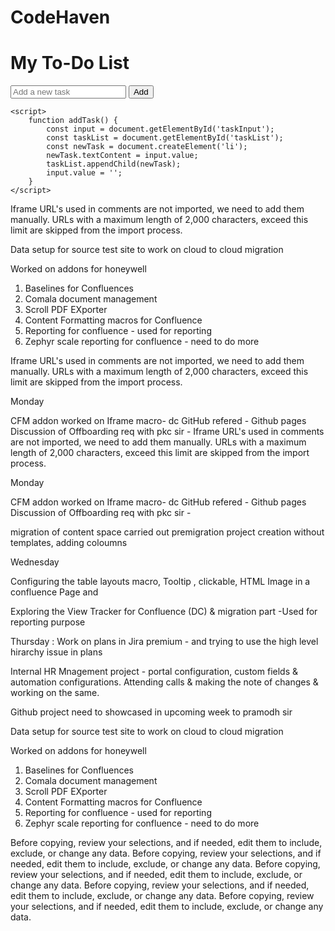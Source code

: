 # CodeHaven
<!-- index.html -->
<!DOCTYPE html>
<html lang="en">
<head>
    <meta charset="UTF-8">
    <meta name="viewport" content="width=device-width, initial-scale=1.0">
    <title>To-Do List</title>
</head>
<body>
    <h1>My To-Do List</h1>
    <input type="text" id="taskInput" placeholder="Add a new task">
    <button onclick="addTask()">Add</button>
    <ul id="taskList"></ul>

    <script>
        function addTask() {
            const input = document.getElementById('taskInput');
            const taskList = document.getElementById('taskList');
            const newTask = document.createElement('li');
            newTask.textContent = input.value;
            taskList.appendChild(newTask);
            input.value = '';
        }
    </script>
</body>
</html>
Iframe URL's used in comments are not imported, we need to add them manually.
URLs with a maximum length of 2,000 characters,  exceed this limit are skipped from the import process.


Data setup for source test site to work on cloud to cloud migration 


Worked on addons for honeywell

1. Baselines for Confluences 
2. Comala document management 
3. Scroll PDF EXporter 
4. Content Formatting macros for Confluence
5. Reporting for confluence - used for reporting 
6. Zephyr scale reporting for confluence - need to do more

Iframe URL's used in comments are not imported, we need to add them manually.
URLs with a maximum length of 2,000 characters,  exceed this limit are skipped from the import process.

Monday 

CFM addon worked on Iframe macro- dc
GitHub refered - Github pages
Discussion of Offboarding req with pkc sir -
Iframe URL's used in comments are not imported, we need to add them manually.
URLs with a maximum length of 2,000 characters,  exceed this limit are skipped from the import process.



Monday 

CFM addon worked on Iframe macro- dc
GitHub refered - Github pages
Discussion of Offboarding req with pkc sir -


migration of content space carried out premigration 
project creation without templates, adding coloumns 



Wednesday 

Configuring the table layouts macro, Tooltip , clickable, HTML Image in a confluence Page and 

Exploring the View Tracker for Confluence (DC) & migration part -Used for reporting purpose 

Thursday :
Work on plans in Jira premium - and trying to use the high level hirarchy issue in plans 

Internal HR Mnagement project - portal configuration, custom fields & automation configurations.
Attending calls & making the note of changes & working on the same.

Github project need to showcased in upcoming week to pramodh sir

Data setup for source test site to work on cloud to cloud migration 


Worked on addons for honeywell

1. Baselines for Confluences 
2. Comala document management 
3. Scroll PDF EXporter 
4. Content Formatting macros for Confluence
5. Reporting for confluence - used for reporting 
6. Zephyr scale reporting for confluence - need to do more  

Before copying, review your selections, and if needed, edit them to include, exclude, or change any data.
Before copying, review your selections, and if needed, edit them to include, exclude, or change any data.
Before copying, review your selections, and if needed, edit them to include, exclude, or change any data.
Before copying, review your selections, and if needed, edit them to include, exclude, or change any data.
Before copying, review your selections, and if needed, edit them to include, exclude, or change any data.
